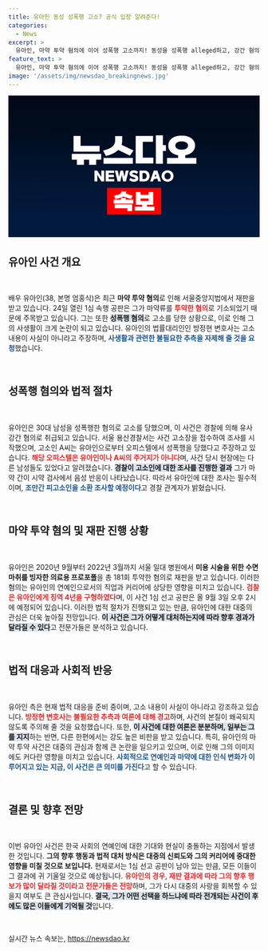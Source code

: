 ```yaml
---
title: 유아인 동성 성폭행 고소? 공식 입장 알려준다!
categories:
  - News
excerpt: >
  유아인, 마약 투약 혐의에 이어 성폭행 고소까지! 동성을 성폭행 alleged하고, 강간 혐의로 수사 착수. 그는 모든 혐의를 강력히 부인하며, 진상을 밝히겠다는 입장을 밝혔습니다. 1심 선고는 9월에 진행됩니다. 클릭하여 자세한 내용을 확인하세요!
feature_text: >
  유아인, 마약 투약 혐의에 이어 성폭행 고소까지! 동성을 성폭행 alleged하고, 강간 혐의로 수사 착수. 그는 모든 혐의를 강력히 부인하며, 진상을 밝히겠다는 입장을 밝혔습니다. 1심 선고는 9월에 진행됩니다. 클릭하여 자세한 내용을 확인하세요!
image: '/assets/img/newsdao_breakingnews.jpg'
---
```


<p><img src="/assets/img/newsdao_breakingnews.jpg" alt="implanttips 속보" /></p>

<h2 data-ke-size="size26">유아인 사건 개요</h2>

<p data-ke-size="size16">&nbsp;</p>

<p>배우 유아인(38, 본명 엄홍식)은 최근 <b>마약 투약 혐의</b>로 인해 서울중앙지법에서 재판을 받고 있습니다. 24일 열린 1심 속행 공판은 그가 마약류를 <b><span style="color: #ee2323;">투약한 혐의</span></b>로 기소되었기 때문에 주목받고 있습니다. 그는 또한 <b><span style="background-color: #21538527;">성폭행 혐의</span></b>로 고소를 당한 상황으로, 이로 인해 그의 사생활이 크게 논란이 되고 있습니다. 유아인의 법률대리인인 방정현 변호사는 고소 내용이 사실이 아니라고 주장하며, <b><span style="color: #1a5490;">사생활과 관련한 불필요한 추측을 자제해 줄 것을 요청</span></b>했습니다. </p></p>

<p data-ke-size="size16">&nbsp;</p>

<h2 data-ke-size="size26">성폭행 혐의와 법적 절차</h2>

<p data-ke-size="size16">&nbsp;</p>

<p>유아인은 30대 남성을 성폭행한 혐의로 고소를 당했으며, 이 사건은 경찰에 의해 유사 강간 혐의로 취급되고 있습니다. 서울 용산경찰서는 사건 고소장을 접수하여 조사를 시작했으며, 고소인 A씨는 유아인으로부터 오피스텔에서 성폭행을 당했다고 주장하고 있습니다. <b><span style="color: #ee2323;">해당 오피스텔은 유아인이나 A씨의 주거지가 아니다</span></b>며, 사건 당시 현장에는 다른 남성들도 있었다고 알려졌습니다. <b><span style="background-color: #21538527;">경찰이 고소인에 대한 조사를 진행한 결과</span></b> 그가 마약 간이 시약 검사에서 음성 반응이 나타났습니다. 따라서 유아인에 대한 조사는 필수적이며, <b><span style="color: #1a5490;">조만간 피고소인을 소환 조사할 예정이다</span></b>고 경찰 관계자가 밝혔습니다. </p></p>

<p data-ke-size="size16">&nbsp;</p>

<h2 data-ke-size="size26">마약 투약 혐의 및 재판 진행 상황</h2>

<p data-ke-size="size16">&nbsp;</p>

<p>유아인은 2020년 9월부터 2022년 3월까지 서울 일대 병원에서 <b>미용 시술을 위한 수면 마취를 빙자한 의료용 프로포폴</b>을 총 181회 투약한 혐의로 재판을 받고 있습니다. 이러한 혐의는 유아인의 연예인으로서의 직업과 커리어에 상당한 영향을 미치고 있습니다. <b><span style="color: #ee2323;">검찰은 유아인에게 징역 4년을 구형하였다</span></b>며, 이 사건 1심 선고 공판은 올 9월 3일 오후 2시에 예정되어 있습니다. 이러한 법적 절차가 진행되고 있는 만큼, 유아인에 대한 대중의 관심은 더욱 높아질 전망입니다. <b><span style="background-color: #21538527;">이 사건은 그가 어떻게 대처하는지에 따라 향후 경과가 달라질 수 있다</span></b>고 전문가들은 분석하고 있습니다. </p></p>

<p data-ke-size="size16">&nbsp;</p>

<h2 data-ke-size="size26">법적 대응과 사회적 반응</h2>

<p data-ke-size="size16">&nbsp;</p>

<p>유아인 측은 현재 법적 대응을 준비 중이며, 고소 내용이 사실이 아니라고 강조하고 있습니다. <b><span style="color: #ee2323;">방정현 변호사는 불필요한 추측과 여론에 대해 경고</span></b>하며, 사건의 본질이 왜곡되지 않도록 주의해 줄 것을 요청했습니다. 또한, <b><span style="background-color: #21538527;">이 사건에 대한 여론은 분분하며, 일부는 그를 지지</span></b>하는 반면, 다른 한편에서는 강도 높은 비판을 받고 있습니다. 특히, 유아인의 마약 투약 사건은 대중의 관심과 함께 큰 논란을 일으키고 있으며, 이로 인해 그의 이미지에도 커다란 영향을 미치고 있습니다. <b><span style="color: #1a5490;">사회적으로 연예인과 마약에 대한 인식 변화가 이루어지고 있는 지금, 이 사건은 큰 의미를 가진다</span></b>고 할 수 있습니다. </p></p>

<p data-ke-size="size16">&nbsp;</p>

<h2 data-ke-size="size26">결론 및 향후 전망</h2>

<p data-ke-size="size16">&nbsp;</p>

<p>이번 유아인 사건은 한국 사회의 연예인에 대한 기대와 현실이 충돌하는 지점에서 발생한 것입니다. <b>그의 향후 행동과 법적 대처 방식은 대중의 신뢰도와 그의 커리어에 중대한 영향을 미칠 것으로 보입니다.</b> 현재로서는 1심 선고 공판이 남아 있는 만큼, 모든 이들이 그 결과에 귀 기울일 것으로 예상됩니다. <b><span style="color: #ee2323;">유아인의 경우, 재판 결과에 따라 그의 향후 행보가 많이 달라질 것이라고 전문가들은 전망</span></b>하며, 그가 다시 대중의 사랑을 회복할 수 있을지 여부도 큰 관심사입니다. <b><span style="background-color: #21538527;">결국, 그가 어떤 선택을 하느냐에 따라 전개되는 사건이 후에도 많은 이들에게 기억될 것</span></b>입니다. </p></p>

<p data-ke-size="size16">&nbsp;</p>
실시간 뉴스 속보는, <a href="https://newsdao.kr" rel="dofollow">https://newsdao.kr</a>


